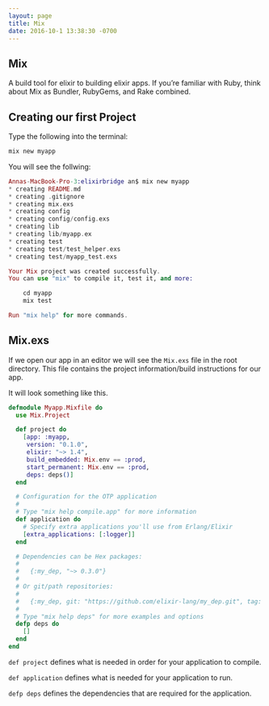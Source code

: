 ```yaml
---
layout: page
title: Mix
date: 2016-10-1 13:38:30 -0700
---
```


## Mix

A build tool for elixir to building elixir apps.  If you’re familiar with Ruby, think about Mix as Bundler, RubyGems, and Rake combined.

## Creating our first Project

Type the following into the terminal:

```elixir
mix new myapp
```

You will see the follwing:

```elixir
Annas-MacBook-Pro-3:elixirbridge an$ mix new myapp
* creating README.md
* creating .gitignore
* creating mix.exs
* creating config
* creating config/config.exs
* creating lib
* creating lib/myapp.ex
* creating test
* creating test/test_helper.exs
* creating test/myapp_test.exs

Your Mix project was created successfully.
You can use "mix" to compile it, test it, and more:

    cd myapp
    mix test

Run "mix help" for more commands.

```

## Mix.exs

If we open our app in an editor we will see the `Mix.exs` file in the root directory. This file contains the project information/build instructions for our app.

 It will look something like this.

```elixir
defmodule Myapp.Mixfile do
  use Mix.Project

  def project do
    [app: :myapp,
     version: "0.1.0",
     elixir: "~> 1.4",
     build_embedded: Mix.env == :prod,
     start_permanent: Mix.env == :prod,
     deps: deps()]
  end

  # Configuration for the OTP application
  #
  # Type "mix help compile.app" for more information
  def application do
    # Specify extra applications you'll use from Erlang/Elixir
    [extra_applications: [:logger]]
  end

  # Dependencies can be Hex packages:
  #
  #   {:my_dep, "~> 0.3.0"}
  #
  # Or git/path repositories:
  #
  #   {:my_dep, git: "https://github.com/elixir-lang/my_dep.git", tag: "0.1.0"}
  #
  # Type "mix help deps" for more examples and options
  defp deps do
    []
  end
end
```

`def project` defines what is needed in order for your application to compile.

`def application` defines what is needed for your application to run.

`defp deps` defines the dependencies that are required for the application.







